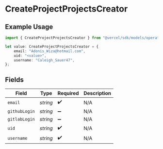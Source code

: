 # CreateProjectProjectsCreator

## Example Usage

```typescript
import { CreateProjectProjectsCreator } from "@vercel/sdk/models/operations";

let value: CreateProjectProjectsCreator = {
    email: "Adonis_Wiza@hotmail.com",
    uid: "<value>",
    username: "Caleigh_Sauer47",
};
```

## Fields

| Field              | Type               | Required           | Description        |
| ------------------ | ------------------ | ------------------ | ------------------ |
| `email`            | *string*           | :heavy_check_mark: | N/A                |
| `githubLogin`      | *string*           | :heavy_minus_sign: | N/A                |
| `gitlabLogin`      | *string*           | :heavy_minus_sign: | N/A                |
| `uid`              | *string*           | :heavy_check_mark: | N/A                |
| `username`         | *string*           | :heavy_check_mark: | N/A                |